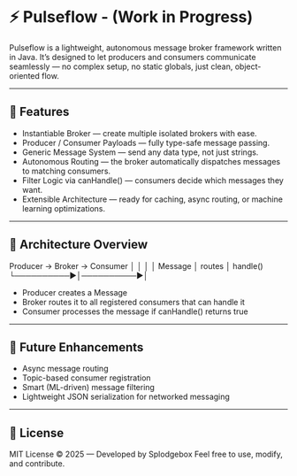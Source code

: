 # ⚡ Pulseflow - (Work in Progress)

Pulseflow is a lightweight, autonomous message broker framework written in Java.
It’s designed to let producers and consumers communicate seamlessly — no complex setup, no static globals, just clean, object-oriented flow.

------------------------------------------------------------
🚀 Features
------------------------------------------------------------
- Instantiable Broker — create multiple isolated brokers with ease.
- Producer / Consumer Payloads — fully type-safe message passing.
- Generic Message<T> System — send any data type, not just strings.
- Autonomous Routing — the broker automatically dispatches messages to matching consumers.
- Filter Logic via canHandle() — consumers decide which messages they want.
- Extensible Architecture — ready for caching, async routing, or machine learning optimizations.

------------------------------------------------------------
🧩 Architecture Overview
------------------------------------------------------------
Producer  →  Broker  →  Consumer
   │           │           │
   │  Message  │  routes   │  handle()
   └──────────▶│──────────▶│

- Producer creates a Message<T>
- Broker routes it to all registered consumers that can handle it
- Consumer processes the message if canHandle() returns true

------------------------------------------------------------
🧠 Future Enhancements
------------------------------------------------------------
- Async message routing
- Topic-based consumer registration
- Smart (ML-driven) message filtering
- Lightweight JSON serialization for networked messaging

------------------------------------------------------------
📜 License
------------------------------------------------------------
MIT License © 2025 — Developed by Splodgebox
Feel free to use, modify, and contribute.
